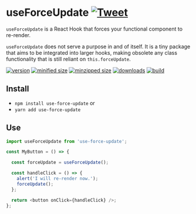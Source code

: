 # useForceUpdate [![Tweet](https://img.shields.io/twitter/url/http/shields.io.svg?style=social)](https://twitter.com/intent/tweet?text=useForceUpdate%20is%20a%20React%20Hook%20that%20forces%20your%20functional%20component%20to%20re-render!&url=https://www.npmjs.com/package/use-force-update&via=CharlesStover&hashtags=react,reactjs,javascript,typescript,webdev,webdevelopment)

`useForceUpdate` is a React Hook that forces your functional component to re-render.

`useForceUpdate` does not serve a purpose in and of itself.
It is a tiny package that aims to be integrated into larger hooks, making obsolete any class functionality that is still reliant on `this.forceUpdate`.

[![version](https://img.shields.io/npm/v/use-force-update.svg)](https://www.npmjs.com/package/use-force-update)
[![minified size](https://img.shields.io/bundlephobia/min/use-force-update.svg)](https://www.npmjs.com/package/use-force-update)
[![minzipped size](https://img.shields.io/bundlephobia/minzip/use-force-update.svg)](https://www.npmjs.com/package/use-force-update)
[![downloads](https://img.shields.io/npm/dt/use-force-update.svg)](https://www.npmjs.com/package/use-force-update)
[![build](https://api.travis-ci.com/CharlesStover/use-force-update.svg)](https://travis-ci.com/CharlesStover/use-force-update/)

## Install

* `npm install use-force-update` or
* `yarn add use-force-update`

## Use

```JavaScript
import useForceUpdate from 'use-force-update';

const MyButton = () => {

  const forceUpdate = useForceUpdate();

  const handleClick = () => {
    alert('I will re-render now.');
    forceUpdate();
  };

  return <button onClick={handleClick} />;
};
```
